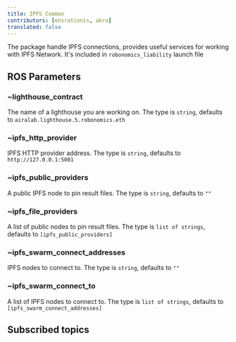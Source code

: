 ```yaml
---
title: IPFS Common
contributors: [ensrationis, akru]
translated: false
---
```


The package handle IPFS connections, provides useful services for working with IPFS Network. 
It's included in `robonomics_liability` launch file

## ROS Parameters

### ~lighthouse_contract

The name of a lighthouse you are working on. The type is `string`, defaults to `airalab.lighthouse.5.robonomics.eth`

### ~ipfs_http_provider

IPFS HTTP provider address. The type is `string`, defaults to `http://127.0.0.1:5001`

### ~ipfs_public_providers

A public IPFS node to pin result files. The type is `string`, defaults to `""`

### ~ipfs_file_providers

A list of public nodes to pin result files. The type is `list of strings`, defaults to `[ipfs_public_providers]`

### ~ipfs_swarm_connect_addresses

IPFS nodes to connect to. The type is `string`, defaults to `""`

### ~ipfs_swarm_connect_to

A list of IPFS nodes to connect to. The type is `list of strings`, defaults to `[ipfs_swarm_connect_addresses]`

## Subscribed topics